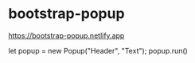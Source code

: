 # bootstrap-popup
https://bootstrap-popup.netlify.app

let popup = new Popup("Header", "Text");
popup.run()

